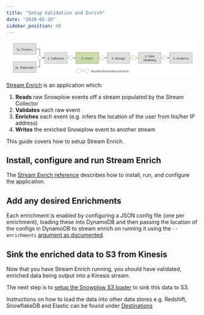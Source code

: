 ```yaml
---
title: "Setup Validation and Enrich"
date: "2020-02-26"
sidebar_position: 40
---
```


![](images/snowplow-aws-pipeline-enrich.png)

[Stream Enrich](https://github.com/snowplow/enrich) is an application which:

1. **Reads** raw Snowplow events off a stream populated by the Stream Collector
2. **Validates** each raw event
3. **Enriches** each event (e.g. infers the location of the user from his/her IP address)
4. **Writes** the enriched Snowplow event to another stream

This guide covers how to setup Stream Enrich.

## Install, configure and run Stream Enrich

The [Stream Enrich reference](/docs/migrated/pipeline-components-and-applications/enrichment-components/stream-enrich/) describes how to install, run, and configure the application.

## Add any desired Enrichments

Each enrichment is enabled by configuring a JSON config file (one per enrichment), loading these into DynamoDB and then passing the location of the configs in DynamoDB to stream enrich on running it using the `--enrichments` [argument as documented](/docs/migrated/pipeline-components-and-applications/enrichment-components/stream-enrich/run-stream-enrich/).

## Sink the enriched data to S3 from Kinesis

Now that you have Stream Enrich running, you should have validated, enriched data being output into a Kinesis stream.

The next step is to [setup the Snowplow S3 loader](/docs/migrated/getting-started-on-snowplow-open-source/setup-snowplow-on-aws/setup-destinations/load-data-to-s3/) to sink this data to S3.

Instructions on how to load the data into other data stores e.g. Redshift, SnowflakeDB and Elastic can be found under [Destinations](/docs/migrated/getting-started-on-snowplow-open-source/setup-snowplow-on-aws/setup-destinations/)
